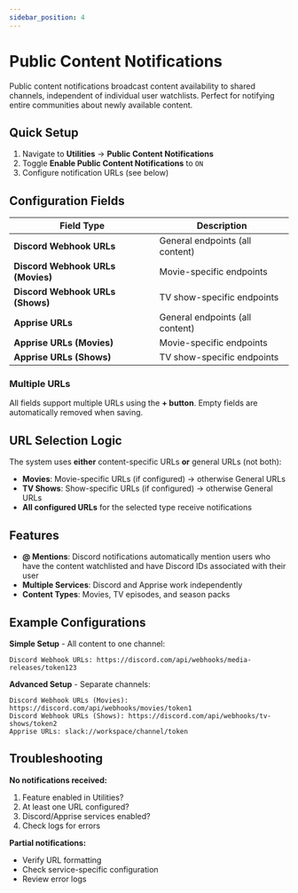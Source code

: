 ```yaml
---
sidebar_position: 4
---
```


# Public Content Notifications

Public content notifications broadcast content availability to shared channels, independent of individual user watchlists. Perfect for notifying entire communities about newly available content.

## Quick Setup

1. Navigate to **Utilities** → **Public Content Notifications**
2. Toggle **Enable Public Content Notifications** to `ON`
3. Configure notification URLs (see below)

## Configuration Fields

| Field Type | Description |
|------------|-------------|
| **Discord Webhook URLs** | General endpoints (all content) |
| **Discord Webhook URLs (Movies)** | Movie-specific endpoints |
| **Discord Webhook URLs (Shows)** | TV show-specific endpoints |
| **Apprise URLs** | General endpoints (all content) |
| **Apprise URLs (Movies)** | Movie-specific endpoints |
| **Apprise URLs (Shows)** | TV show-specific endpoints |

### Multiple URLs
All fields support multiple URLs using the **+ button**. Empty fields are automatically removed when saving.

## URL Selection Logic

The system uses **either** content-specific URLs **or** general URLs (not both):

- **Movies**: Movie-specific URLs (if configured) → otherwise General URLs
- **TV Shows**: Show-specific URLs (if configured) → otherwise General URLs
- **All configured URLs** for the selected type receive notifications

## Features

- **@ Mentions**: Discord notifications automatically mention users who have the content watchlisted and have Discord IDs associated with their user
- **Multiple Services**: Discord and Apprise work independently
- **Content Types**: Movies, TV episodes, and season packs

## Example Configurations

**Simple Setup** - All content to one channel:
```
Discord Webhook URLs: https://discord.com/api/webhooks/media-releases/token123
```

**Advanced Setup** - Separate channels:
```
Discord Webhook URLs (Movies): https://discord.com/api/webhooks/movies/token1
Discord Webhook URLs (Shows): https://discord.com/api/webhooks/tv-shows/token2
Apprise URLs: slack://workspace/channel/token
```

## Troubleshooting

**No notifications received:**
1. Feature enabled in Utilities?
2. At least one URL configured?
3. Discord/Apprise services enabled?
4. Check logs for errors

**Partial notifications:**
- Verify URL formatting
- Check service-specific configuration
- Review error logs